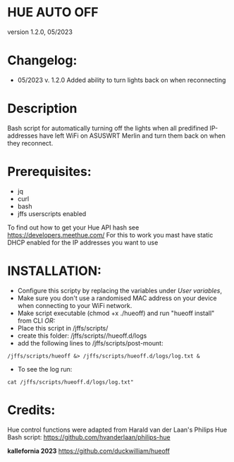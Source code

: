 # HUE AUTO OFF                  
version 1.2.0, 05/2023            
                                             
# Changelog:
- 05/2023 v. 1.2.0
Added ability to turn lights back on when reconnecting

# Description
 Bash script for automatically turning off the lights when all predifined 
 IP-addresses have left WiFi on ASUSWRT Merlin and turn them back on when they reconnect.

# Prerequisites: 
 - jq
 - curl
 - bash
 - jffs userscripts enabled
 
 To find out how to get your Hue API hash see https://developers.meethue.com/
 For this to work you mast have static DHCP enabled for the IP addresses you want to use
 
 
# INSTALLATION: 
 - Configure this scripty by replacing the variables under *User variables*, 
 - Make sure you don't use a randomised MAC address on your device when connecting to your WiFi network.
 - Make script executable (chmod +x ./hueoff) and run "hueoff install" from CLI
 *OR:*
 - Place this script in /jffs/scripts/
 - create this folder: /jffs/scripts//hueoff.d/logs
 - add the following lines  to /jffs/scripts/post-mount:
```
/jffs/scripts/hueoff &> /jffs/scripts/hueoff.d/logs/log.txt &
```
- To see the log run:
 ```
 cat /jffs/scripts/hueoff.d/logs/log.txt"
```

# Credits:

 Hue control functions were adapted from Harald van der Laan's Philips Hue
 Bash script: https://github.com/hvanderlaan/philips-hue
 
 **kallefornia 2023**
 https://github.com/duckwilliam/hueoff